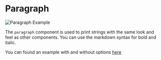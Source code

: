 # Paragraph

![Paragraph Example](https://file.anotherhadi.com/wtui-components/paragraph.gif)

The `paragraph` component is used to print strings with the same look and feel as other components.
You can use the markdown syntax for bold and italic.

You can found an example with and without options [here](https://github.com/anotherhadi/wtui-components/blob/main/paragraph/example/main.go)
